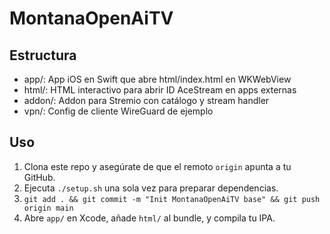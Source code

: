 # MontanaOpenAiTV

## Estructura
- app/: App iOS en Swift que abre html/index.html en WKWebView  
- html/: HTML interactivo para abrir ID AceStream en apps externas  
- addon/: Addon para Stremio con catálogo y stream handler  
- vpn/: Config de cliente WireGuard de ejemplo  

## Uso
1. Clona este repo y asegúrate de que el remoto `origin` apunta a tu GitHub.  
2. Ejecuta `./setup.sh` una sola vez para preparar dependencias.
3. `git add . && git commit -m "Init MontanaOpenAiTV base" && git push origin main`  
4. Abre `app/` en Xcode, añade `html/` al bundle, y compila tu IPA.

